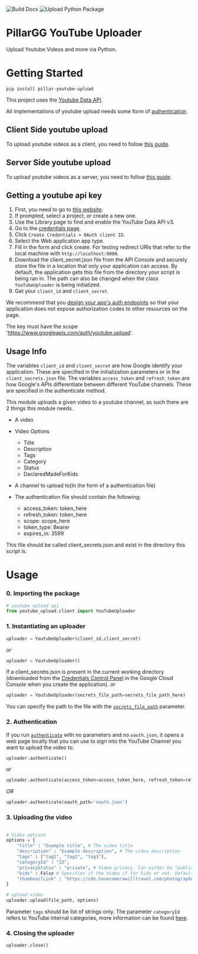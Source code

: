 ![Build Docs](https://github.com/pillargg/youtube-upload/workflows/Build%20Docs/badge.svg?branch=master) ![Upload Python Package](https://github.com/pillargg/youtube-upload/workflows/Upload%20Python%20Package/badge.svg)

# PillarGG YouTube Uploader
Upload Youtube Videos and more via Python.

# Getting Started

`pip install pillar-youtube-upload`

This project uses the [Youtube Data API](https://developers.google.com/youtube/v3/docs/videos/insert).

All implementations of youtube upload needs some form of [authentication](https://developers.google.com/youtube/v3/guides/authentication).

## Client Side youtube upload
To upload youtube videos as a client, you need to follow [this guide](https://developers.google.com/youtube/v3/guides/auth/client-side-web-apps).


## Server Side youtube upload
To upload youtube videos as a server, you need to follow [this guide](https://developers.google.com/youtube/v3/guides/auth/server-side-web-apps).


## Getting a youtube api key
1. First, you need to go to [this website](https://console.developers.google.com/apis/library).
2. If prompted, select a project, or create a new one.
3. Use the Library page to find and enable the YouTube Data API v3. 
4. Go to the [credentials page](https://console.developers.google.com/apis/credentials).
5. Click `Create Credentials > OAuth client ID`.
6. Select the Web application app type.
7. Fill in the form and click create. For testing redirect URIs that refer to the local machine with `http://localhost:8080`. 
8. Download the client_secret.json file from the API Console and securely store the file in a location that only your application can access. By default, the application gets this file from the directory your script is being ran in. The path can also be changed when the class `YouTubeUploader` is being initialized.
8. Get your `client_id` and `client_secret`.

We recommend that you [design your app's auth endpoints](https://developers.google.com/youtube/v3/guides/auth/server-side-web-apps#protectauthcode) so that your application does not expose authorization codes to other resources on the page.

The key must have the scope 'https://www.googleapis.com/auth/youtube.upload'.


## Usage Info

The variables `client_id` and `client_secret` are how Google identify your application. These are specified in the initialization parameters or in the `client_secrets.json` file.
The variables `access_token` and `refresh_token` are how Google's APIs differentiate between different YouTube channels. These are specified in the authenticate method.

This module uploads a given video to a youtube channel, as such there are 2 things this module needs. 
- A video
- Video Options
  - Title
  - Description
  - Tags
  - Category
  - Status
  - DeclaredMadeForKids
  
- A channel to upload to(In the form of a authentication file)

- The authentication file should contain the following:
  - access_token: token_here
  - refresh_token: token_here
  - scope: scope_here
  - token_type: Bearer
  - expires_in: 3599

This file should be called client_secrets.json and exist in the directory this script is.

# Usage

### 0. Importing the package 
```python
# youtube upload api
from youtube_upload.client import YouTubeUploader
```

### 1. Instantiating an uploader
```python
uploader = YoutubeUploader(client_id,client_secret)
```
*or*
```python
uploader = YoutubeUploader()
```
If a client_secrets.json is present in the current working directory (downloaded from the [Credentials Control Panel](https://console.developers.google.com/apis/credentials) in the Google Cloud Console when you create the application). 
*or*
```python
uploader = YoutubeUploader(secrets_file_path=secrets_file_path_here)
```
You can specify the path to the file with the [`secrets_file_path`](https://pillargg.github.io/youtube-upload/YoutubeUploader/#youtube_upload.client.YoutubeUploader) parameter.

### 2. Authentication

If you run [`authenticate`](https://pillargg.github.io/youtube-upload/YoutubeUploader/#youtube_upload.client.YoutubeUploader.authenticate) with no parameters and no `oauth.json`, it opens a web page locally that you can use to sign into the YouTube Channel you want to upload the video to. 


```python
uploader.authenticate()
```
*or*
```python
uploader.authenticate(access_token=access_token_here, refresh_token=refresh_token_here)
```
*OR*
```python
uploader.authenticate(oauth_path='oauth.json')
```

### 3. Uploading the video
```python

# Video options
options = {
    "title" : "Example title", # The video title
    "description" : "Example description", # The video description
    "tags" : ["tag1", "tag2", "tag3"],
    "categoryId" : "22",
    "privacyStatus" : "private", # Video privacy. Can either be "public", "private", or "unlisted"
    "kids" : False # Specifies if the Video if for kids or not. Defaults to False.
    "thumbnailLink" : "https://cdn.havecamerawilltravel.com/photographer/files/2020/01/youtube-logo-new-1068x510.jpg" # Optional. Specifies video thumbnail.
}

# upload video
uploader.upload(file_path, options) 
```
Parameter `tags` should be list of strings only. The parameter `categoryId` refers to YouTube internal categories, more information can be found [here](https://stackoverflow.com/questions/17698040/youtube-api-v3-where-can-i-find-a-list-of-each-videocategoryid). 
### 4. Closing the uploader
```python
uploader.close()
```
